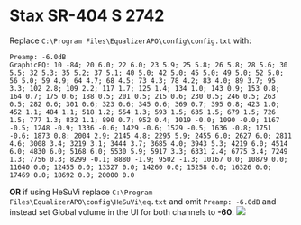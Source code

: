 # Stax SR-404 S 2742
Replace `C:\Program Files\EqualizerAPO\config\config.txt` with:
```
Preamp: -6.0dB
GraphicEQ: 10 -84; 20 6.0; 22 6.0; 23 5.9; 25 5.8; 26 5.8; 28 5.6; 30 5.5; 32 5.3; 35 5.2; 37 5.1; 40 5.0; 42 5.0; 45 5.0; 49 5.0; 52 5.0; 56 5.0; 59 4.9; 64 4.7; 68 4.5; 73 4.3; 78 4.2; 83 4.0; 89 3.7; 95 3.3; 102 2.8; 109 2.2; 117 1.7; 125 1.4; 134 1.0; 143 0.9; 153 0.8; 164 0.7; 175 0.6; 188 0.5; 201 0.5; 215 0.6; 230 0.5; 246 0.5; 263 0.5; 282 0.6; 301 0.6; 323 0.6; 345 0.6; 369 0.7; 395 0.8; 423 1.0; 452 1.1; 484 1.1; 518 1.2; 554 1.3; 593 1.5; 635 1.5; 679 1.5; 726 1.5; 777 1.3; 832 1.1; 890 0.7; 952 0.4; 1019 -0.0; 1090 -0.0; 1167 -0.5; 1248 -0.9; 1336 -0.6; 1429 -0.6; 1529 -0.5; 1636 -0.8; 1751 -0.6; 1873 0.8; 2004 2.9; 2145 4.8; 2295 5.9; 2455 6.0; 2627 6.0; 2811 4.6; 3008 3.4; 3219 3.1; 3444 3.7; 3685 4.0; 3943 5.3; 4219 6.0; 4514 6.0; 4830 6.0; 5168 6.0; 5530 5.9; 5917 3.3; 6331 2.4; 6775 3.4; 7249 1.3; 7756 0.3; 8299 -0.1; 8880 -1.9; 9502 -1.3; 10167 0.0; 10879 0.0; 11640 0.0; 12455 0.0; 13327 0.0; 14260 0.0; 15258 0.0; 16326 0.0; 17469 0.0; 18692 0.0; 20000 0.0
```
**OR** if using HeSuVi replace `C:\Program Files\EqualizerAPO\config\HeSuVi\eq.txt` and omit `Preamp: -6.0dB` and instead set Global volume in the UI for both channels to **-60**.
![](https://raw.githubusercontent.com/jaakkopasanen/AutoEq/master/results/Headphone.com/innerfidelity/onear/Stax%20SR-404%20S%202742/Stax%20SR-404%20S%202742.png)